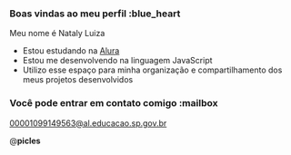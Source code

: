 ### Boas vindas ao meu perfil :blue_heart

Meu nome é Nataly Luiza 

- Estou estudando na [Alura](https://www.alura.com.br)
- Estou me desenvolvendo na linguagem JavaScript
- Utilizo esse espaço para minha organização e compartilhamento dos meus projetos desenvolvidos

### Você pode entrar em contato comigo :mailbox

00001099149563@al.educacao.sp.gov.br

@__picles__

